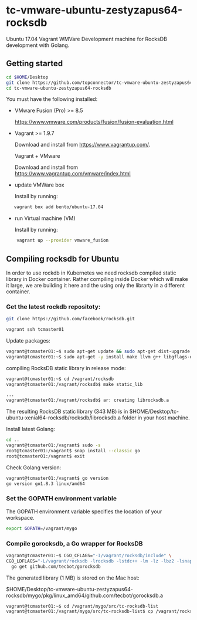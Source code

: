 # tc-vmware-ubuntu-zestyzapus64-rocksdb

Ubuntu 17.04 Vagrant WMVare Development machine for RocksDB development with Golang.

## Getting started

```bash
cd $HOME/Desktop
git clone https://github.com/topconnector/tc-vmware-ubuntu-zestyzapus64-rocksdb.git
cd tc-vmware-ubuntu-zestyzapus64-rocksdb
```

You must have the following installed:

* VMware Fusion (Pro) >= 8.5
  
  https://www.vmware.com/products/fusion/fusion-evaluation.html
    
* Vagrant >= 1.9.7

  Download and install from https://www.vagrantup.com/.

  Vagrant + VMware
  
  Download and install from https://www.vagrantup.com/vmware/index.html
     
* update VMWare box

  Install by running: 
    
```bash
   vagrant box add bento/ubuntu-17.04
```
    
* run Virtual machine (VM)

  Install by running: 
  
```bash
    vagrant up --provider vmware_fusion
```

## Compiling rocksdb for Ubuntu

In order to use rockdb in Kubernetes we need rocksdb compiled static library in Docker container. Rather compiling
inside Docker which will make it large, we are building it here and the using only the librarty in a different container.

### Get the latest rockdb repositoty:

```bash
git clone https://github.com/facebook/rocksdb.git
```

```bash
vagrant ssh tcmaster01
```

Update packages:

```bash
vagrant@tcmaster01:~$ sudo apt-get update && sudo apt-get dist-upgrade
vagrant@tcmaster01:~$ sudo apt-get -y install make llvm g++ libgflags-dev libsnappy-dev  zlib1g-dev libbz2-dev liblz4-dev libzstd-dev
```

compiling RocksDB static library in release mode:

```bash
vagrant@tcmaster01:~$ cd /vagrant/rocksdb
vagrant@tcmaster01:/vagrant/rocksdb$ make static_lib 

...
vagrant@tcmaster01:/vagrant/rocksdb$ ar: creating librocksdb.a
```

The resulting RocksDB static library (343 MB) is in 
$HOME/Desktop/tc-ubuntu-xenial64-rocksdb/rocksdb/librocksdb.a 
folder in your host machine.

Install latest Golang:

```bash
cd ..
vagrant@tcmaster01:/vagrant$ sudo -s
root@tcmaster01:/vagrant$ snap install --classic go
root@tcmaster01:/vagrant$ exit
```

Check Golang version:

```bash
vagrant@tcmaster01:/vagrant$ go version
go version go1.8.3 linux/amd64
```

### Set the GOPATH environment variable

The GOPATH environment variable specifies the location of your workspace. 

```bash
export GOPATH=/vagrant/mygo
```

### Compile gorocksdb, a Go wrapper for RocksDB

```bash
vagrant@tcmaster01:~$ CGO_CFLAGS="-I/vagrant/rocksdb/include" \
CGO_LDFLAGS="-L/vagrant/rocksdb -lrocksdb -lstdc++ -lm -lz -lbz2 -lsnappy -llz4 -lzstd" \
  go get github.com/tecbot/gorocksdb
```
The generated library (1 MB) is stored on the Mac host:

$HOME/Desktop/tc-vmware-ubuntu-zestyzapus64-rocksdb/mygo/pkg/linux_amd64/github.com/tecbot/gorocksdb.a

```bash
vagrant@tcmaster01:~$ cd /vagrant/mygo/src/tc-rocksdb-list
vagrant@tcmaster01:/vagrant/mygo/src/tc-rocksdb-list$ cp /vagrant/rocksdb/librocksdb.a librocksdb.a

```
